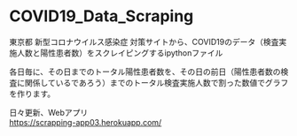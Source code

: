 # COVID19_Data_Scraping


東京都 新型コロナウイルス感染症 対策サイトから、COVID19のデータ（検査実施人数と陽性患者数）をスクレイピングするipythonファイル

各日毎に、その日までのトータル陽性患者数を、その日の前日（陽性患者数の検査に関係しているであろう）までのトータル検査実施人数で割った数値でグラフを作ります。

日々更新、Webアプリ  
https://scrapping-app03.herokuapp.com/
